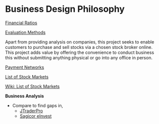 # Business Design Philosophy

[Financial Ratios](./MULTIPLIERS.md)

[Evaluation Methods](./VALUATION.md)


Apart from providing analysis on companies, this project seeks to enable customers to purchase and sell stocks via a chosen stock broker online. This project adds value by offering the convenience to conduct business this without submitting anything physical or go into any office in person.

[Payment Networks](./NETWORKS.md)

[List of Stock Markets](https://www.tradinghours.com/markets)

[Wiki: List of Stock Markets](https://en.wikipedia.org/wiki/List_of_stock_exchanges)

**Business Analysis**

- Compare to find gaps in,
  - [JTraderPro](https://jtraderpro.jamstockex.com/)
  - [Sagicor eInvest](https://einvest.sagicorjamaica.com/login)